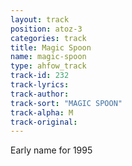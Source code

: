 ```yaml
---
layout: track
position: atoz-3
categories: track
title: Magic Spoon
name: magic-spoon
type: ahfow_track
track-id: 232
track-lyrics: 
track-author: 
track-sort: "MAGIC SPOON"
track-alpha: M
track-original: 
---
```

Early name for 1995